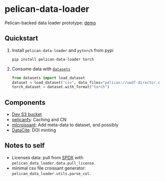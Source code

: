 # pelican-data-loader

Pelican-backed data loader prototype: [demo](https://datasets.services.dsi.wisc.edu/)

## Quickstart

1. Install `pelican-data-loader` and `pytorch` from pypi

    ```sh
    pip install pelican-data-loader torch
    ```

1. Consume data with [`datasets`](https://huggingface.co/docs/datasets/en/index)

    ```python
    from datasets import load_dataset
    dataset = load_dataset("csv", data_files="pelican://uwdf-director.chtc.wisc.edu/wisc.edu/dsi/pytorch/bird_migration_data.csv")
    torch_dataset = dataset.with_format("torch")
    ```

## Components

- [Dev S3 bucket](web.s3.wisc.edu/pelican-data-loader)
- [pelicanfs](https://github.com/PelicanPlatform/pelicanfs): Caching and CN
- [mlcroissant](https://github.com/mlcommons/croissant): Add meta-data to dataset, and possibly
- [DataCite](https://datacite.org/): DOI minting

## Notes to self

- Licenses data: pull from [SPDX](https://spdx.org/licenses/) with `pelican_data_loader.data.pull_license`.
- minimal csv file croissant generator: `pelican_data_loader.utils.parse_col`.
